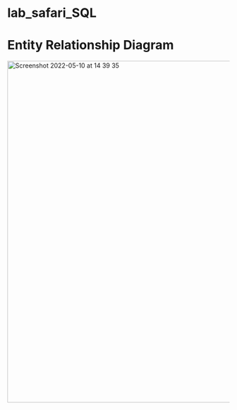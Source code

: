 # lab_safari_SQL

# Entity Relationship Diagram

<img width="776" alt="Screenshot 2022-05-10 at 14 39 35" src="https://user-images.githubusercontent.com/67974517/167675828-1ef08818-9724-4f11-a0fe-3e42cf9c993f.png">
